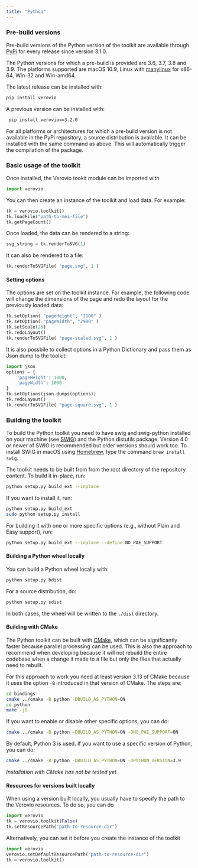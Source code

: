 ```yaml
---
title: "Python"
---
```


### Pre-build versions

Pre-build versions of the Python version of the toolkit are available through [PyPi](https://pypi.org/project/verovio/) for every release since version 3.1.0.

The Python versions for which a pre-build is provided are 3.6, 3.7, 3.8 and 3.9. The platforms supported are macOS 10.9, Linux with [manylinux](https://github.com/pypa/manylinux) for x86-64, Win-32 and Win-amd64. 

The latest release can be installed with:

```bash
pip install verovio
```

A previous version can be installed with:

```bash
 pip install verovio==3.2.0
 ```

For all platforms or architectures for which a pre-build version is not available in the PyPi repository, a source distribution is available. It can be installed with the same command as above. This will automatically trigger the compilation of the package.

### Basic usage of the toolkit

Once installed, the Verovio tookit module can be imported with

```python
import verovio
```

You can then create an instance of the toolkit and load data. For example:

```python
tk = verovio.toolkit()
tk.loadFile("path-to-mei-file")
tk.getPageCount()
```

Once loaded, the data can be rendered to a string:

```python
svg_string = tk.renderToSVG(1)
```

It can also be rendered to a file:

```python
tk.renderToSVGFile( "page.svg", 1 )
```

#### Setting options

The options are set on the toolkit instance. For example, the following code will change the dimensions of the page and redo the layout for the previously loaded data:

```python
tk.setOption( "pageHeight", "2100" )
tk.setOption( "pageWidth", "2900" )
tk.setScale(25)
tk.redoLayout()
tk.renderToSVGFile( "page-scaled.svg", 1 )
```

It is also possbile to collect options in a Python Dictionary and pass them as Json dump to the toolkit:  

```python
import json
options = {
    'pageHeight': 1000,
    'pageWidth': 1000
}
tk.setOptions(json.dumps(options))    
tk.redoLayout()
tk.renderToSVGFile( "page-square.svg", 1 )
```

### Building the toolkit

To build the Python toolkit you need to have swig and swig-python installed on your machine (see <a href="http://swig.org" target="_blank">SWIG</a>) and the Python distutils package. Version 4.0 or newer of SWIG is recommended but older versions should work too.  To install SWIG in macOS using [Homebrew](http://brew.sh), type the command `brew install swig`. 

The toolkit needs to be built from from the root directory of the repository content. To build it in-place, run:

```bash
python setup.py build_ext --inplace
```

If you want to install it, run:

```bash
python setup.py build_ext
sudo python setup.py install
```

For building it with one or more specific options (e.g., without Plain and Easy support), run:

```bash
python setup.py build_ext --inplace --define NO_PAE_SUPPORT
```

#### Building a Python wheel locally

You can build a Python wheel locally with:

```bash
python setup.py bdist
```

For a source distribution, do:

```bash
python setup.py sdist
```

In both cases, the wheel will be written to the `./dist` directory.

#### Building with CMake

The Python toolkit can be built with [CMake](https://cmake.org), which can be significantly faster because parallel processing can be used. This is also the approach to recommend when developing because it will not rebuild the entire codebase when a change it made to a file but only the files that actually need to rebuilt.

For this approach to work you need at least version 3.13 of CMake because it uses the option `-B` introduced in that version of CMake. The steps are:

```bash
cd bindings
cmake ../cmake -B python -DBUILD_AS_PYTHON=ON
cd python
make -j8
```

If you want to enable or disable other specific options, you can do:

```bash
cmake ../cmake -B python -DBUILD_AS_PYTHON=ON -DNO_PAE_SUPPORT=ON
```

By default, Python 3 is used. If you want to use a specific version of Python, you can do:

```bash
cmake ../cmake -B python -DBUILD_AS_PYTHON=ON -DPYTHON_VERSION=3.9
```

*Installation with CMake has not be tested yet*

#### Resources for versions built locally

When using a version built locally, you usually have to specify the path to the Verovio resources. To do so, you can do

```python
import verovio
tk = verovio.toolkit(False)
tk.setResourcePath("path-to-resource-dir")
```

Alternatively, you can set it before you create the instance of the toolkit

```python
import verovio
verovio.setDefaultResourcePath("path-to-resource-dir")
tk = verovio.toolkit()
```
